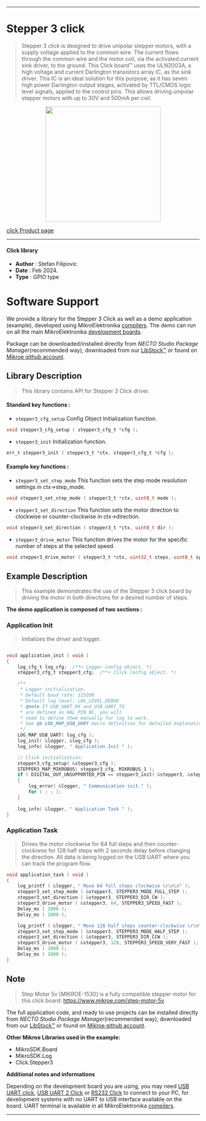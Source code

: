 
---
# Stepper 3 click

> Stepper 3 click is designed to drive unipolar stepper motors, with a supply voltage applied to the common wire. The current flows through the common wire and the motor coil, via the activated current sink driver, to the ground. This Click board™ uses the ULN2003A, a high voltage and current Darlington transistors array IC, as the sink driver. This IC is an ideal solution for this purpose, as it has seven high power Darlington output stages, activated by TTL/CMOS logic level signals, applied to the control pins. This allows driving unipolar stepper motors with up to 30V and 500mA per coil.

<p align="center">
  <img src="https://download.mikroe.com/images/click_for_ide/stepper3_click.png" height=300px>
</p>

[click Product page](https://www.mikroe.com/stepper-3-click)

---


#### Click library

- **Author**        : Stefan Filipovic
- **Date**          : Feb 2024.
- **Type**          : GPIO type


# Software Support

We provide a library for the Stepper 3 Click
as well as a demo application (example), developed using MikroElektronika
[compilers](https://www.mikroe.com/necto-studio).
The demo can run on all the main MikroElektronika [development boards](https://www.mikroe.com/development-boards).

Package can be downloaded/installed directly from *NECTO Studio Package Manager*(recommended way), downloaded from our [LibStock&trade;](https://libstock.mikroe.com) or found on [Mikroe github account](https://github.com/MikroElektronika/mikrosdk_click_v2/tree/master/clicks).

## Library Description

> This library contains API for Stepper 3 Click driver.

#### Standard key functions :

- `stepper3_cfg_setup` Config Object Initialization function.
```c
void stepper3_cfg_setup ( stepper3_cfg_t *cfg );
```

- `stepper3_init` Initialization function.
```c
err_t stepper3_init ( stepper3_t *ctx, stepper3_cfg_t *cfg );
```

#### Example key functions :

- `stepper3_set_step_mode` This function sets the step mode resolution settings in ctx->step_mode.
```c
void stepper3_set_step_mode ( stepper3_t *ctx, uint8_t mode );
```

- `stepper3_set_direction` This function sets the motor direction to clockwise or counter-clockwise in ctx->direction.
```c
void stepper3_set_direction ( stepper3_t *ctx, uint8_t dir );
```

- `stepper3_drive_motor` This function drives the motor for the specific number of steps at the selected speed.
```c
void stepper3_drive_motor ( stepper3_t *ctx, uint32_t steps, uint8_t speed );
```

## Example Description

> This example demonstrates the use of the Stepper 3 click board by driving the motor in both directions for a desired number of steps.

**The demo application is composed of two sections :**

### Application Init

> Initializes the driver and logger.

```c

void application_init ( void )
{
    log_cfg_t log_cfg;  /**< Logger config object. */
    stepper3_cfg_t stepper3_cfg;  /**< Click config object. */

    /** 
     * Logger initialization.
     * Default baud rate: 115200
     * Default log level: LOG_LEVEL_DEBUG
     * @note If USB_UART_RX and USB_UART_TX 
     * are defined as HAL_PIN_NC, you will 
     * need to define them manually for log to work. 
     * See @b LOG_MAP_USB_UART macro definition for detailed explanation.
     */
    LOG_MAP_USB_UART( log_cfg );
    log_init( &logger, &log_cfg );
    log_info( &logger, " Application Init " );

    // Click initialization.
    stepper3_cfg_setup( &stepper3_cfg );
    STEPPER3_MAP_MIKROBUS( stepper3_cfg, MIKROBUS_1 );
    if ( DIGITAL_OUT_UNSUPPORTED_PIN == stepper3_init( &stepper3, &stepper3_cfg ) ) 
    {
        log_error( &logger, " Communication init." );
        for ( ; ; );
    }
    
    log_info( &logger, " Application Task " );
}

```

### Application Task

> Drives the motor clockwise for 64 full steps and then counter-clockiwse for 128 half
steps with 2 seconds delay before changing the direction. All data is being logged on
the USB UART where you can track the program flow.

```c
void application_task ( void )
{
    log_printf ( &logger, " Move 64 full steps clockwise \r\n\n" );
    stepper3_set_step_mode ( &stepper3, STEPPER3_MODE_FULL_STEP );
    stepper3_set_direction ( &stepper3, STEPPER3_DIR_CW );
    stepper3_drive_motor ( &stepper3, 64, STEPPER3_SPEED_FAST );
    Delay_ms ( 1000 );
    Delay_ms ( 1000 );

    log_printf ( &logger, " Move 128 half steps counter-clockwise \r\n\n" );
    stepper3_set_step_mode ( &stepper3, STEPPER3_MODE_HALF_STEP );
    stepper3_set_direction ( &stepper3, STEPPER3_DIR_CCW );
    stepper3_drive_motor ( &stepper3, 128, STEPPER3_SPEED_VERY_FAST );
    Delay_ms ( 1000 );
    Delay_ms ( 1000 );
}
```

## Note

> Step Motor 5v [MIKROE-1530] is a fully compatible stepper motor for this click board: https://www.mikroe.com/step-motor-5v

The full application code, and ready to use projects can be installed directly from *NECTO Studio Package Manager*(recommended way), downloaded from our [LibStock&trade;](https://libstock.mikroe.com) or found on [Mikroe github account](https://github.com/MikroElektronika/mikrosdk_click_v2/tree/master/clicks).

**Other Mikroe Libraries used in the example:**

- MikroSDK.Board
- MikroSDK.Log
- Click.Stepper3

**Additional notes and informations**

Depending on the development board you are using, you may need
[USB UART click](https://www.mikroe.com/usb-uart-click),
[USB UART 2 Click](https://www.mikroe.com/usb-uart-2-click) or
[RS232 Click](https://www.mikroe.com/rs232-click) to connect to your PC, for
development systems with no UART to USB interface available on the board. UART
terminal is available in all MikroElektronika
[compilers](https://shop.mikroe.com/compilers).

---
